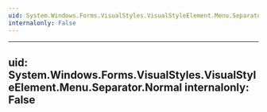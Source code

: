 ```yaml
---
uid: System.Windows.Forms.VisualStyles.VisualStyleElement.Menu.Separator
internalonly: False
---
```


---
uid: System.Windows.Forms.VisualStyles.VisualStyleElement.Menu.Separator.Normal
internalonly: False
---

